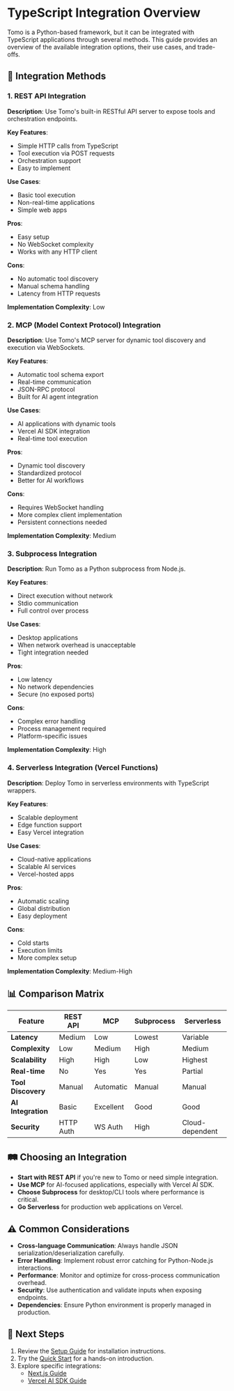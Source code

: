 # TypeScript Integration Overview

Tomo is a Python-based framework, but it can be integrated with TypeScript applications through several methods. This guide provides an overview of the available integration options, their use cases, and trade-offs.

## 🎯 Integration Methods

### 1. REST API Integration
**Description**: Use Tomo's built-in RESTful API server to expose tools and orchestration endpoints.

**Key Features**:
- Simple HTTP calls from TypeScript
- Tool execution via POST requests
- Orchestration support
- Easy to implement

**Use Cases**:
- Basic tool execution
- Non-real-time applications
- Simple web apps

**Pros**:
- Easy setup
- No WebSocket complexity
- Works with any HTTP client

**Cons**:
- No automatic tool discovery
- Manual schema handling
- Latency from HTTP requests

**Implementation Complexity**: Low

### 2. MCP (Model Context Protocol) Integration
**Description**: Use Tomo's MCP server for dynamic tool discovery and execution via WebSockets.

**Key Features**:
- Automatic tool schema export
- Real-time communication
- JSON-RPC protocol
- Built for AI agent integration

**Use Cases**:
- AI applications with dynamic tools
- Vercel AI SDK integration
- Real-time tool execution

**Pros**:
- Dynamic tool discovery
- Standardized protocol
- Better for AI workflows

**Cons**:
- Requires WebSocket handling
- More complex client implementation
- Persistent connections needed

**Implementation Complexity**: Medium

### 3. Subprocess Integration
**Description**: Run Tomo as a Python subprocess from Node.js.

**Key Features**:
- Direct execution without network
- Stdio communication
- Full control over process

**Use Cases**:
- Desktop applications
- When network overhead is unacceptable
- Tight integration needed

**Pros**:
- Low latency
- No network dependencies
- Secure (no exposed ports)

**Cons**:
- Complex error handling
- Process management required
- Platform-specific issues

**Implementation Complexity**: High

### 4. Serverless Integration (Vercel Functions)
**Description**: Deploy Tomo in serverless environments with TypeScript wrappers.

**Key Features**:
- Scalable deployment
- Edge function support
- Easy Vercel integration

**Use Cases**:
- Cloud-native applications
- Scalable AI services
- Vercel-hosted apps

**Pros**:
- Automatic scaling
- Global distribution
- Easy deployment

**Cons**:
- Cold starts
- Execution limits
- More complex setup

**Implementation Complexity**: Medium-High

## 📊 Comparison Matrix

| Feature | REST API | MCP | Subprocess | Serverless |
|---------|----------|-----|------------|------------|
| **Latency** | Medium | Low | Lowest | Variable |
| **Complexity** | Low | Medium | High | Medium |
| **Scalability** | High | High | Low | Highest |
| **Real-time** | No | Yes | Yes | Partial |
| **Tool Discovery** | Manual | Automatic | Manual | Manual |
| **AI Integration** | Basic | Excellent | Good | Good |
| **Security** | HTTP Auth | WS Auth | High | Cloud-dependent |

## 🛤️ Choosing an Integration

- **Start with REST API** if you're new to Tomo or need simple integration.
- **Use MCP** for AI-focused applications, especially with Vercel AI SDK.
- **Choose Subprocess** for desktop/CLI tools where performance is critical.
- **Go Serverless** for production web applications on Vercel.

## ⚠️ Common Considerations

- **Cross-language Communication**: Always handle JSON serialization/deserialization carefully.
- **Error Handling**: Implement robust error catching for Python-Node.js interactions.
- **Performance**: Monitor and optimize for cross-process communication overhead.
- **Security**: Use authentication and validate inputs when exposing endpoints.
- **Dependencies**: Ensure Python environment is properly managed in production.

## 🔗 Next Steps

1. Review the [Setup Guide](./setup.md) for installation instructions.
2. Try the [Quick Start](./quickstart.md) for a hands-on introduction.
3. Explore specific integrations:
   - [Next.js Guide](./nextjs-integration.md)
   - [Vercel AI SDK Guide](./vercel-ai-sdk.md) 